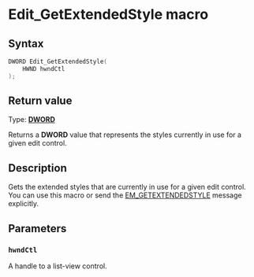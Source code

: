 # Edit_GetExtendedStyle macro

## Syntax

```cpp
DWORD Edit_GetExtendedStyle(
    HWND hwndCtl
);
```

## Return value

Type: **[DWORD](https://learn.microsoft.com/windows/desktop/winprog/windows-data-types)**

Returns a **DWORD** value that represents the styles currently in use for a given edit control.

## Description

Gets the extended styles that are currently in use for a given edit control. You can use this macro or send the [EM_GETEXTENDEDSTYLE](https://learn.microsoft.com/windows/desktop/controls/em-getextendedstyle) message explicitly.

## Parameters

### `hwndCtl`

A handle to a list-view control.